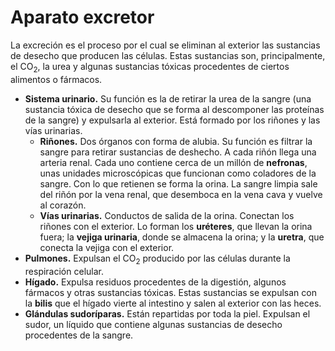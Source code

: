 # Aparato excretor

La excreción es el proceso por el cual se eliminan al exterior las sustancias de desecho que producen las células. Estas sustancias son, principalmente, el CO$_2$, la urea y algunas sustancias tóxicas procedentes de ciertos alimentos o fármacos.

* **Sistema urinario.** Su función es la de retirar la urea de la sangre (una sustancia tóxica de desecho que se forma al descomponer las proteínas de la sangre) y expulsarla al exterior. Está formado por los riñones y las vías urinarias.
    * **Riñones.** Dos órganos con forma de alubia. Su función es filtrar la sangre para retirar sustancias de deshecho. A cada riñón llega una arteria renal. Cada uno contiene cerca de un millón de **nefronas**, unas unidades microscópicas que funcionan como coladores de la sangre. Con lo que retienen se forma la orina. La sangre limpia sale del riñón por la vena renal, que desemboca en la vena cava y vuelve al corazón.
    * **Vías urinarias.** Conductos de salida de la orina. Conectan los riñones con el exterior. Lo forman los **uréteres**, que llevan la orina fuera; la **vejiga urinaria**, donde se almacena la orina; y la **uretra**, que conecta la vejiga con el exterior.
* **Pulmones.** Expulsan el CO$_2$ producido por las células durante la respiración celular.
* **Hígado.** Expulsa residuos procedentes de la digestión, algunos fármacos y otras sustancias tóxicas. Estas sustancias se expulsan con la **bilis** que el hígado vierte al intestino y salen al exterior con las heces.
* **Glándulas sudoríparas.** Están repartidas por toda la piel. Expulsan el sudor, un líquido que contiene algunas sustancias de desecho procedentes de la sangre.